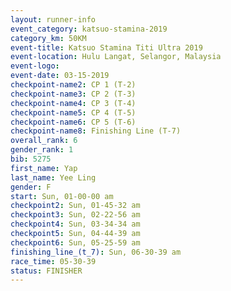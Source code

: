 ```yaml
---
layout: runner-info 
event_category: katsuo-stamina-2019 
category_km: 50KM 
event-title: Katsuo Stamina Titi Ultra 2019 
event-location: Hulu Langat, Selangor, Malaysia 
event-logo: 
event-date: 03-15-2019 
checkpoint-name2: CP 1 (T-2) 
checkpoint-name3: CP 2 (T-3) 
checkpoint-name4: CP 3 (T-4) 
checkpoint-name5: CP 4 (T-5) 
checkpoint-name6: CP 5 (T-6) 
checkpoint-name8: Finishing Line (T-7) 
overall_rank: 6
gender_rank: 1
bib: 5275
first_name: Yap
last_name: Yee Ling
gender: F
start: Sun, 01-00-00 am
checkpoint2: Sun, 01-45-32 am
checkpoint3: Sun, 02-22-56 am
checkpoint4: Sun, 03-34-34 am
checkpoint5: Sun, 04-44-39 am
checkpoint6: Sun, 05-25-59 am
finishing_line_(t_7): Sun, 06-30-39 am
race_time: 05-30-39
status: FINISHER
---
```

